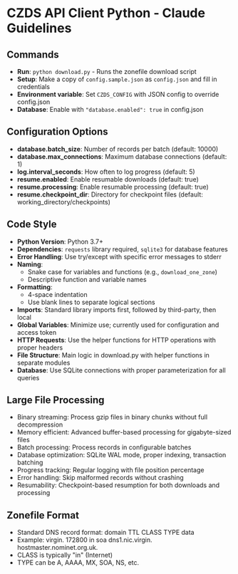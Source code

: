 # CZDS API Client Python - Claude Guidelines

## Commands
- **Run**: `python download.py` - Runs the zonefile download script
- **Setup**: Make a copy of `config.sample.json` as `config.json` and fill in credentials
- **Environment variable**: Set `CZDS_CONFIG` with JSON config to override config.json
- **Database**: Enable with `"database.enabled": true` in config.json

## Configuration Options
- **database.batch_size**: Number of records per batch (default: 10000)
- **database.max_connections**: Maximum database connections (default: 1)
- **log.interval_seconds**: How often to log progress (default: 5)
- **resume.enabled**: Enable resumable downloads (default: true)
- **resume.processing**: Enable resumable processing (default: true)
- **resume.checkpoint_dir**: Directory for checkpoint files (default: working_directory/checkpoints)

## Code Style
- **Python Version**: Python 3.7+
- **Dependencies**: `requests` library required, `sqlite3` for database features
- **Error Handling**: Use try/except with specific error messages to stderr
- **Naming**: 
  - Snake case for variables and functions (e.g., `download_one_zone`)
  - Descriptive function and variable names
- **Formatting**: 
  - 4-space indentation
  - Use blank lines to separate logical sections
- **Imports**: Standard library imports first, followed by third-party, then local
- **Global Variables**: Minimize use; currently used for configuration and access token
- **HTTP Requests**: Use the helper functions for HTTP operations with proper headers
- **File Structure**: Main logic in download.py with helper functions in separate modules
- **Database**: Use SQLite connections with proper parameterization for all queries

## Large File Processing
- Binary streaming: Process gzip files in binary chunks without full decompression
- Memory efficient: Advanced buffer-based processing for gigabyte-sized files
- Batch processing: Process records in configurable batches
- Database optimization: SQLite WAL mode, proper indexing, transaction batching
- Progress tracking: Regular logging with file position percentage
- Error handling: Skip malformed records without crashing
- Resumability: Checkpoint-based resumption for both downloads and processing

## Zonefile Format
- Standard DNS record format: domain TTL CLASS TYPE data
- Example: virgin. 172800 in soa dns1.nic.virgin. hostmaster.nominet.org.uk.
- CLASS is typically "in" (Internet)
- TYPE can be A, AAAA, MX, SOA, NS, etc.